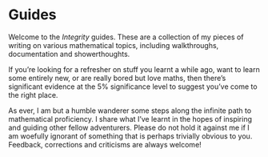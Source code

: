 # Guides

Welcome to the *Integrity* guides. These are a collection of my pieces of writing on various mathematical topics, including walkthroughs, documentation and showerthoughts.

If you’re looking for a refresher on stuff you learnt a while ago, want to learn some entirely new, or are really bored but love maths, then there’s significant evidence at the 5% significance level to suggest you’ve come to the right place.

As ever, I am but a humble wanderer some steps along the infinite path to mathematical proficiency. I share what I’ve learnt in the hopes of inspiring and guiding other fellow adventurers. Please do not hold it against me if I am woefully ignorant of something that is perhaps trivially obvious to you. Feedback, corrections and criticisms are always welcome!
